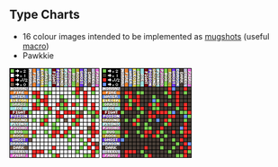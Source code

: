 ## Type Charts
- 16 colour images intended to be implemented as [mugshots](https://www.pokecommunity.com/showpost.php?p=10345947&postcount=252) (useful [macro](https://www.pokecommunity.com/showpost.php?p=10593661&postcount=444))
- Pawkkie

![TypeChart.png](TypeChart.png)
![TypeChartDarkMode.png](TypeChartDarkMode.png)
